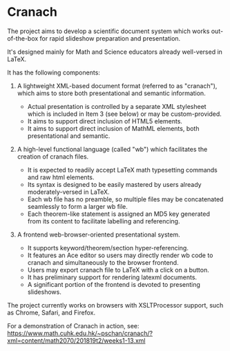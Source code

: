 # Cranach

The project aims to develop a scientific document system
which works out-of-the-box for rapid slideshow preparation and presentation.
  
It's designed mainly for Math and Science educators already well-versed in LaTeX.

It has the following components:

1. A lightweight XML-based document format (referred to as "cranach"), which aims to store both presentational and semantic information.  
    * Actual presentation is controlled by a separate XML stylesheet which is included in Item 3 (see below) or may be custom-provided.
    * It aims to support direct inclusion of HTML5 elements.
    * It aims to support direct inclusion of MathML elements, both presentational and semantic.

2. A high-level functional language (called "wb") which facilitates the creation of cranach files.
   * It is expected to readily accept LaTeX math typesetting commands and raw html elements.
   * Its syntax is designed to be easily mastered by users already moderately-versed in LaTeX.
   * Each wb file has no preamble, so multiple files may be concatenated seamlessly to form a larger wb file.
   * Each theorem-like statement is assigned an MD5 key generated from its content to facilitate labelling and referencing.

3. A frontend web-browser-oriented presentational system.  
   * It supports keyword/theorem/section hyper-referencing. 
   * It features an Ace editor so users may directly render wb code to cranach and simultaneously to the browser frontend.
   * Users may export cranach file to LaTeX with a click on a button.
   * It has preliminary support for rendering latexml documents.
   * A significant portion of the frontend is devoted to presenting slideshows.

The project currently works on browsers with XSLTProcessor support, such as Chrome, Safari, and Firefox.

For a demonstration of Cranach in action, see: https://www.math.cuhk.edu.hk/~pschan/cranach/?xml=content/math2070/201819t2/weeks1-13.xml
